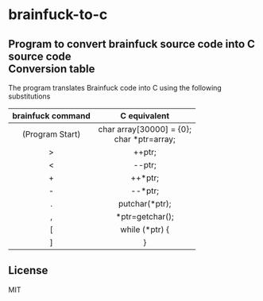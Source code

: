 brainfuck-to-c
==========
Program to convert brainfuck source code into C source code  
Conversion table
----------------
The program translates Brainfuck code into C using the following substitutions 
  
| brainfuck command |                C equivalent               |
|:-----------------:|:-----------------------------------------:|
|  (Program Start)  | char array[30000] = {0};<br/>char *ptr=array;|
|         >         | ++ptr;                                    |
|         <         | --ptr;                                    |
|         +         | ++*ptr;                                   |
|         -         | --*ptr;                                   |
|         .         | putchar(*ptr);                            |
|         ,         | *ptr=getchar();                           |
|         [         | while (*ptr) {                            |
|         ]         | }                                         |
License
----------------
MIT
